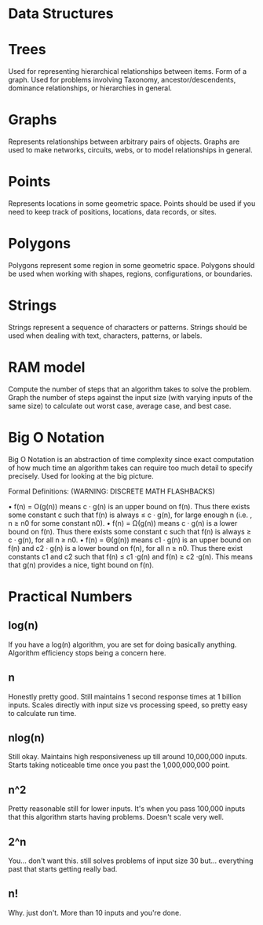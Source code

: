 # Data Structures

# Trees

Used for representing hierarchical relationships between items. Form of a graph.
Used for problems involving Taxonomy, ancestor/descendents, dominance relationships, or
hierarchies in general.

# Graphs

Represents relationships between arbitrary pairs of objects. Graphs are used to make
networks, circuits, webs, or to model relationships in general.

# Points

Represents locations in some geometric space. Points should be used if you need to keep track of
positions, locations, data records, or sites.

# Polygons

Polygons represent some region in some geometric space. Polygons should be used
when working with shapes, regions, configurations, or boundaries.

# Strings

Strings represent a sequence of characters or patterns. Strings should be used when
dealing with text, characters, patterns, or labels.

# RAM model

Compute the number of steps that an algorithm takes to solve the problem. Graph the number of steps against the input size (with varying inputs of the same size) to calculate out worst case, average case, and best case.

# Big O Notation

Big O Notation is an abstraction of time complexity since exact computation of how much time an algorithm takes can require too much detail to specify precisely. Used for looking at the big picture.

Formal Definitions: (WARNING: DISCRETE MATH FLASHBACKS)

• f(n) = O(g(n)) means c · g(n) is an upper bound on f(n). Thus there exists
some constant c such that f(n) is always ≤ c · g(n), for large enough n (i.e. ,
n ≥ n0 for some constant n0).
• f(n) = Ω(g(n)) means c · g(n) is a lower bound on f(n). Thus there exists
some constant c such that f(n) is always ≥ c · g(n), for all n ≥ n0.
• f(n) = Θ(g(n)) means c1 · g(n) is an upper bound on f(n) and c2 · g(n) is
a lower bound on f(n), for all n ≥ n0. Thus there exist constants c1 and c2
such that f(n) ≤ c1 ·g(n) and f(n) ≥ c2 ·g(n). This means that g(n) provides
a nice, tight bound on f(n).

# Practical Numbers

## log(n)

If you have a log(n) algorithm, you are set for doing basically anything. Algorithm efficiency stops being a concern here.

## n

Honestly pretty good. Still maintains 1 second response times at 1 billion inputs. Scales directly with input size vs processing speed, so pretty easy to calculate run time.

## nlog(n)

Still okay. Maintains high responsiveness up till around 10,000,000 inputs. Starts taking noticeable time once you past the 1,000,000,000 point.

## n^2

Pretty reasonable still for lower inputs. It's when you pass 100,000 inputs that this algorithm starts having problems. Doesn't scale very well. 

## 2^n

You... don't want this. still solves problems of input size 30 but... everything past that starts getting really bad.

## n!

Why. just don't. More than 10 inputs and you're done.
